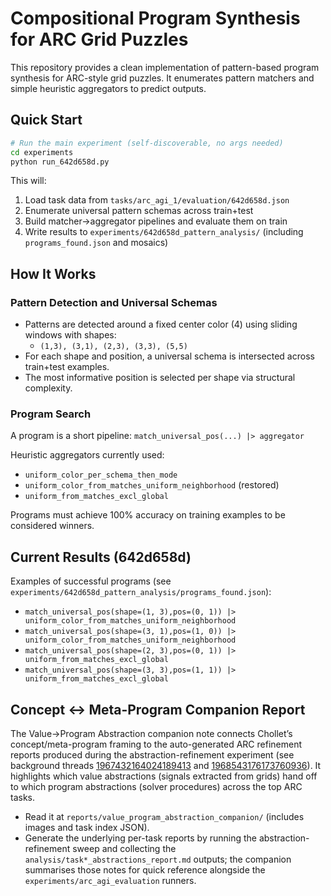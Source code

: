 # Compositional Program Synthesis for ARC Grid Puzzles

This repository provides a clean implementation of pattern-based program synthesis for ARC-style grid puzzles. It enumerates pattern matchers and simple heuristic aggregators to predict outputs.

## Quick Start

```bash
# Run the main experiment (self-discoverable, no args needed)
cd experiments
python run_642d658d.py
```

This will:
1. Load task data from `tasks/arc_agi_1/evaluation/642d658d.json`
2. Enumerate universal pattern schemas across train+test
3. Build matcher→aggregator pipelines and evaluate them on train
4. Write results to `experiments/642d658d_pattern_analysis/` (including `programs_found.json` and mosaics)

## How It Works

### Pattern Detection and Universal Schemas
- Patterns are detected around a fixed center color (4) using sliding windows with shapes:
  - `(1,3), (3,1), (2,3), (3,3), (5,5)`
- For each shape and position, a universal schema is intersected across train+test examples.
- The most informative position is selected per shape via structural complexity.

### Program Search
A program is a short pipeline: `match_universal_pos(...) |> aggregator`

Heuristic aggregators currently used:
- `uniform_color_per_schema_then_mode`
- `uniform_color_from_matches_uniform_neighborhood` (restored)
- `uniform_from_matches_excl_global`

Programs must achieve 100% accuracy on training examples to be considered winners.

## Current Results (642d658d)

Examples of successful programs (see `experiments/642d658d_pattern_analysis/programs_found.json`):
- `match_universal_pos(shape=(1, 3),pos=(0, 1)) |> uniform_color_from_matches_uniform_neighborhood`
- `match_universal_pos(shape=(3, 1),pos=(1, 0)) |> uniform_color_from_matches_uniform_neighborhood`
- `match_universal_pos(shape=(2, 3),pos=(0, 1)) |> uniform_from_matches_excl_global`
- `match_universal_pos(shape=(3, 3),pos=(1, 1)) |> uniform_from_matches_excl_global`

## Concept ↔ Meta-Program Companion Report

The Value→Program Abstraction companion note connects Chollet’s concept/meta-program framing to the auto-generated ARC refinement reports produced during the abstraction-refinement experiment (see background threads [1967432164024189413](https://x.com/ccrisccris/status/1967432164024189413) and [1968543176173760936](https://x.com/ccrisccris/status/1968543176173760936)). It highlights which value abstractions (signals extracted from grids) hand off to which program abstractions (solver procedures) across the top ARC tasks.

- Read it at `reports/value_program_abstraction_companion/` (includes images and task index JSON).
- Generate the underlying per-task reports by running the abstraction-refinement sweep and collecting the `analysis/task*_abstractions_report.md` outputs; the companion summarises those notes for quick reference alongside the `experiments/arc_agi_evaluation` runners.
